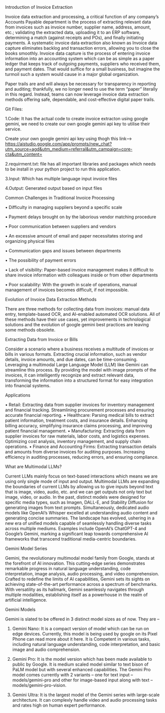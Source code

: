 Introduction of Invoice Extraction

Invoice data extraction and processing, a critical function of any company’s Accounts Payable department is the process of extracting relevant data from invoices such as invoice number, supplier name, address, amount, etc.; validating the extracted data, uploading it to an ERP software, determining a match (against receipts and POs), and finally initiating payments. 
A systematic invoice data extraction also known as Invoice data capture eliminates backlog and transaction errors, allowing you to close the books smoothly. Invoice data capture is the process of entering invoice information into an accounting system which can be as simple as a paper ledger that keeps track of outgoing payments, suppliers who received them, and payment dates. That would suffice for a small business, but imagine the turmoil such a system would cause in a major global organization.

Paper trails are and will always be necessary for transparency in reporting and auditing; thankfully, we no longer need to use the term “paper” literally in this regard. Instead, teams can now leverage invoice data extraction methods offering safe, dependable, and cost-effective digital paper trails. 


Git Files:


1.Code: It has the actual code to create invoice extracton using google gemini, we need to create our own google gemini api key to utilise their service.

Create your own google gemini api key using thogh this link--> https://aistudio.google.com/app/prompts/new_chat?utm_source=agd&utm_medium=referral&utm_campaign=core-cta&utm_content=

2.requirment.txt: file has all important libraries and packages which needs to be install in your python project to run this application.

3.Input: Which has multiple language input invoice files 

4.Output: Generated output based on input files


Common Challenges in Traditional Invoice Processing


•	Difficulty in managing suppliers beyond a specific scale

•	Payment delays brought on by the laborious vendor matching procedure

•	Poor communication between suppliers and vendors

•	An excessive amount of email and paper necessitates storing and organizing physical files

•	Communication gaps and issues between departments

•	The possibility of payment errors

•	Lack of visibility: Paper-based invoice management makes it difficult to share invoice information with colleagues inside or from other departments

•	Poor scalability: With the growth in scale of operations, manual management of invoices becomes difficult, if not impossible.

Evolution of Invoice Data Extraction Methods


There are three methods for collecting data from invoices: manual data entry, template-based OCR, and AI-enabled automated OCR solutions. All of these methods have their use cases, yet improvements in technological solutions and the evolution of google gemini best practices are leaving some methods obsolete. 

Extracting Data from Invoice or Bills


Consider a scenario where a business receives a multitude of invoices or bills in various formats. Extracting crucial information, such as vendor details, invoice amounts, and due dates, can be time-consuming. Leveraging a multimodal Large Language Model (LLM) like Gemini can streamline this process. By providing the model with image prompts of the invoices, it can intelligently recognize and extract relevant data, transforming the information into a structured format for easy integration into financial systems.

Applications

•	Retail: Extracting data from supplier invoices for inventory management and financial tracking. Streamlining procurement processes and ensuring accurate financial reporting.
•	Healthcare: Parsing medical bills to extract patient information, treatment costs, and insurance details. Enhancing billing accuracy, simplifying insurance claims processing, and improving patient financial management.
•	Manufacturing: Extracting data from supplier invoices for raw materials, labor costs, and logistics expenses. Optimizing cost analysis, inventory management, and supply chain operations.
•	Finance and Accounting Firms: Extracting transaction details and amounts from diverse invoices for auditing purposes. Increasing efficiency in auditing processes, reducing errors, and ensuring compliance.


What are Multimodal LLMs?

Current LLMs mainly focus on text-based interactions which means we are using only single mode of input and output. Multimodal LLMs are expanding the boundaries of current LLMs by allowing us to give inputs beyond text that is image, video, audio, etc. and we can get outputs not only text but image, video, or audio. 
In the past, distinct models were designed for specific media types, such as Imagen, DALL-E, and Stability Diffusion for generating images from text prompts. Simultaneously, dedicated audio models like OpenAI’s Whisper excelled at understanding audio content and generating concise summaries. The landscape has evolved, ushering in a new era of unified models capable of seamlessly handling diverse tasks across multiple mediums. Examples include OpenAI’s ChatGPT-4 and Google’s Gemini, marking a significant leap towards comprehensive AI frameworks that transcend traditional media-centric boundaries.


Gemini Model Series

Gemini, the revolutionary multimodal model family from Google, stands at the forefront of AI innovation. This cutting-edge series demonstrates remarkable progress in natural language understanding, code interpretation, image analysis, audio processing, and video comprehension. Crafted to redefine the limits of AI capabilities, Gemini sets its sights on achieving state-of-the-art performance across a spectrum of benchmarks. With versatility as its hallmark, Gemini seamlessly navigates through multiple modalities, establishing itself as a powerhouse in the realm of artificial intelligence.


Gemini Models 

Gemini is slated to be offered in 3 distinct model sizes as of now. They are –

1. Gemini Nano: It is a compact version of model which can be run on edge devices. Currently, this model is being used by google on its Pixel Phone can read more about it here. It is Competent in various tasks, including natural language understanding, code interpretation, and basic image and audio comprehension.
 
2. Gemini Pro: It is the model version which has been made available to public by Google. It is medium scaled model similar to text bison of PaLM model but with several enhanced capabilities. The Gemini Pro model comes currently with 2 variants – one for text input – models/gemini-pro  and other for image-based input along with text – models/gemini-pro-vision.

3. Gemini Ultra: It is the largest model of the Gemini series with large-scale architecture. It can complexly handle video and audio processing tasks and rates high on human expert performance.

